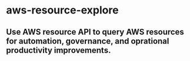 # aws-resource-explore
## Use AWS resource API to query AWS resources for automation, governance, and oprational productivity improvements.
